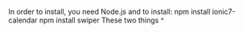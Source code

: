 In order to install, you need Node.js and to install:
npm install ionic7-calendar
npm install swiper
These two things ^
